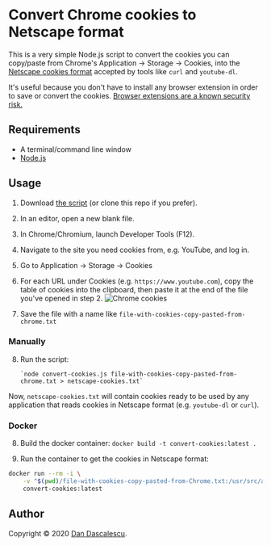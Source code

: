 # Convert Chrome cookies to Netscape format

This is a very simple Node.js script to convert the cookies you can copy/paste from Chrome's Application -> Storage -> Cookies, into the [Netscape cookies format](https://curl.haxx.se/docs/http-cookies.html) accepted by tools like `curl` and `youtube-dl`.

It's useful because you don't have to install any browser extension in order to save or convert the cookies. [Browser extensions are a known security risk.](https://www.howtogeek.com/188346/why-browser-extensions-can-be-dangerous-and-how-to-protect-yourself/)


## Requirements

* A terminal/command line window
* [Node.js](https://nodejs.org/en/download/)


## Usage

1. Download [the script](https://raw.githubusercontent.com/dandv/convert-chrome-cookies-to-netscape-format/master/convert-cookies.js) (or clone this repo if you prefer).

2. In an editor, open a new blank file.

3. In Chrome/Chromium, launch Developer Tools (F12).

4. Navigate to the site you need cookies from, e.g. YouTube, and log in.

5. Go to Application -> Storage -> Cookies

6. For each URL under Cookies (e.g. `https://www.youtube.com`), copy the table of cookies into the clipboard, then paste it at the end of the file you've opened in step 2. ![Chrome cookies](chrome-cookies.png)

7. Save the file with a name like `file-with-cookies-copy-pasted-from-chrome.txt`

### Manually

8. Run the script:

       `node convert-cookies.js file-with-cookies-copy-pasted-from-chrome.txt > netscape-cookies.txt`

Now, `netscape-cookies.txt` will contain cookies ready to be used by any application that reads cookies in Netscape format (e.g. `youtube-dl` or `curl`).

### Docker

8. Build the docker container: `docker build -t convert-cookies:latest .`

9. Run the container to get the cookies in Netscape format:

```bash
docker run --rm -i \
    -v "$(pwd)/file-with-cookies-copy-pasted-from-Chrome.txt:/usr/src/app/file-with-cookies-copy-pasted-from-Chrome.txt" \
    convert-cookies:latest
```

## Author

Copyright © 2020 [Dan Dascalescu](https://dandascalescu.com).
